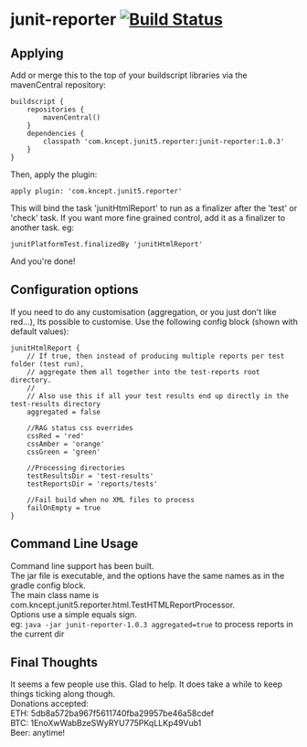 # junit-reporter [![Build Status](https://travis-ci.org/kncept/junit-reporter.svg?branch=master)](https://travis-ci.org/kncept/junit-reporter)

## Applying
Add or merge this to the top of your buildscript libraries via the mavenCentral repository:

    buildscript {
        repositories {
            mavenCentral()
        }
        dependencies {
            classpath 'com.kncept.junit5.reporter:junit-reporter:1.0.3'
        }
    }

Then, apply the plugin:

    apply plugin: 'com.kncept.junit5.reporter'

This will bind the task 'junitHtmlReport' to run as a finalizer after the 'test' or 'check' task.
If you want more fine grained control, add it as a finalizer to another task. eg:

    junitPlatformTest.finalizedBy 'junitHtmlReport'
    
And you're done!

## Configuration options

If you need to do any customisation (aggregation, or you just don't like red...), Its possible to customise.
Use the following config block (shown with default values):

	junitHtmlReport {
		// If true, then instead of producing multiple reports per test folder (test run), 
		// aggregate them all together into the test-reports root directory.
		//
		// Also use this if all your test results end up directly in the test-results directory
		aggregated = false
		
		//RAG status css overrides
		cssRed = 'red'
		cssAmber = 'orange'
		cssGreen = 'green'
		
		//Processing directories
		testResultsDir = 'test-results'
		testReportsDir = 'reports/tests'
		
		//Fail build when no XML files to process
		failOnEmpty = true
	}

## Command Line Usage
Command line support has been built.<br/>
The jar file is executable, and the options have the same names as in the gradle config block.<br/>
The main class name is com.kncept.junit5.reporter.html.TestHTMLReportProcessor.<br/>
Options use a simple equals sign.<br/>
 eg: `java -jar junit-reporter-1.0.3 aggregated=true` to process reports in the current dir

## Final Thoughts

It seems a few people use this. Glad to help. It does take a while to keep things ticking along though.<br />
Donations accepted: <br/>
ETH: 5db8a572ba967f5611740fba29957be46a58cdef <br/>
BTC: 1EnoXwWabBzeSWyRYU775PKqLLKp49Vub1 <br/>
Beer: anytime! <br/>
